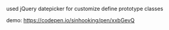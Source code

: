 used jQuery datepicker for customize define prototype classes 

demo: https://codepen.io/sinhooking/pen/xxbGevQ
